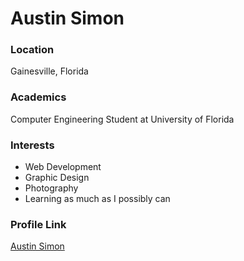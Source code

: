 # Austin Simon

### Location

Gainesville, Florida

### Academics

Computer Engineering Student at University of Florida

### Interests

- Web Development
- Graphic Design
- Photography
- Learning as much as I possibly can

### Profile Link

[Austin Simon](https://github.com/austinsimon)